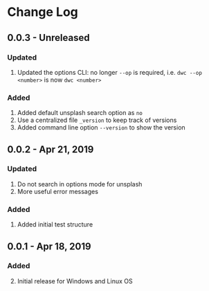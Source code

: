 # Change Log

## 0.0.3 - Unreleased

### Updated

1. Updated the options CLI: no longer `--op` is required, i.e. `dwc --op <number>`
is now `dwc <number>` 

### Added

1. Added default unsplash search option as `no`
2. Use a centralized file `_version` to keep track of versions
3. Added command line option `--version` to show the version

## 0.0.2 - Apr 21, 2019

### Updated

1. Do not search in options mode for unsplash
2. More useful error messages

### Added

1. Added initial test structure

## 0.0.1 - Apr 18, 2019

### Added

2. Initial release for Windows and Linux OS
